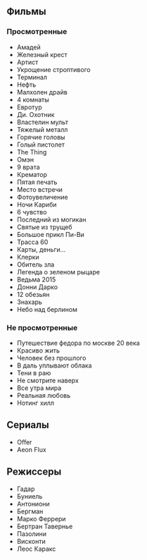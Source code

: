 ## Фильмы
### Просмотренные
- Амадей
- Железный крест
- Артист
- Укрощение строптивого
- Терминал
- Нефть
- Малхолен драйв
- 4 комнаты
- Евротур
- Ди. Охотник
- Властелин мульт
- Тяжелый металл 
- Горячие головы
- Голый пистолет
- The Thing
- Омэн
- 9 врата
- Крематор
- Пятая печать
- Место встречи
- Фотоувеличение
- Ночи Кариби
- 6 чувство
- Последний из могикан
- Святые из трущеб
- Большое прикл Пи-Ви
- Трасса 60
- Карты, деньги...
- Клерки
- Обитель зла
- Легенда о зеленом рыцаре
- Ведьма 2015
- Донни Дарко
- 12 обезьян
- Знахарь 
- Небо над берлином

### Не просмотренные
- Путешествие федора по москве 20 века
- Красиво жить
- Человек без прошлого
- В даль уплывают облака
- Тени в раю
- Не смотрите наверх
- Все утра мира
- Реальная любовь
- Нотинг хилл

## Сериалы
- Offer
- Aeon Flux

## Режиссеры
- Гадар 
- Буниель
- Антониони
- Бергман
- Марко Феррери
- Бертран Тавернье
- Пазолини 
- Висконти
- Леос Каракс


